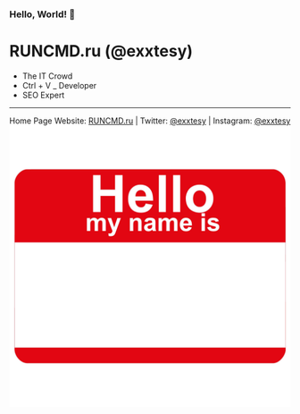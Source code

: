 ### Hello, World! 👋

RUNCMD.ru (@exxtesy)
=======================

- The IT Crowd
- Ctrl + V _ Developer
- SEO Expert

---

Home Page Website: [RUNCMD.ru](https://runcmd.ru "exxtesy's Homepage") | Twitter: [@exxtesy](https://twitter.com/exxtesy "exxtesy's Twitter") | Instagram: [@exxtesy](https://www.instagram.com/exxtesy/ "exxtesy's Instagram")
![hello my name is](https://github.com/runcmdru/runcmdru/blob/main/hello.jpg)

